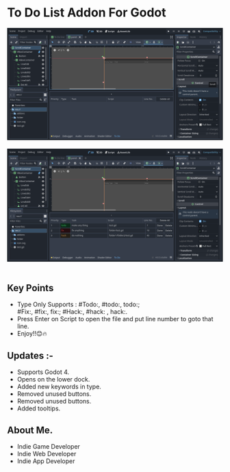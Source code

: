 <!DOCTYPE html>
<html lang="en">
<head>
    <meta charset="UTF-8">
    <meta http-equiv="X-UA-Compatible" content="IE=edge">
    <meta name="viewport" content="width=device-width, initial-scale=1.0">
</head>
<body>
    <h1>To Do List Addon For Godot</h1>
    <img src="./.github/pic 1.png" alt=""> <br><br>
    <img src="./.github/pic 2.png" alt=""> <br><br>
    <h2>Key Points</h2>
    <ul>
        <li>Type Only Supports : #Todo:, #todo:, todo:; <br>
        #Fix:, #fix:, fix:; #Hack:, #hack: , hack:.
        </li>
        <li>Press Enter on Script to open the file and put line number to goto that line.</li>
        <li>Enjoy!!😊🔥</li>
    </ul>
    <h2>Updates :-</h2>
    <ul>
        <li>Supports Godot 4. <br>
        </li>
        <li>Opens on the lower dock.</li>
        <li>Added new keywords in type.</li>
        <li>Removed unused buttons.</li>
        <li>Removed unused buttons. </li>
        <li>Added tooltips. </li>
    </ul>
    <h2>About Me.</h2>
    <ul>
      <li>Indie Game Developer</li>
      <li>Indie Web Developer</li>
      <li>Indie App Developer</li>
    </ul>
</body>
</html>
